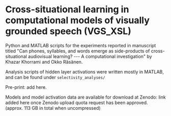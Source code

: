 # Cross-situational learning in computational models of visually grounded speech (VGS_XSL)

Python and MATLAB scripts for the experiments reported in manuscript titled "Can phones, syllables, and words emerge as side-products of cross-situational audiovisual learning? --- A computational investigation" by Khazar Khorrami and Okko Räsänen. 


Analysis scripts of hidden layer activations were written mostly in MATLAB, and can be found under `selectivity_analyses/`


Pre-print: add here. 

Models and model activation data are available for download at Zenodo: link added here once Zenodo upload quota request has been approved. (approx. 113 GB in total when uncompressed)

